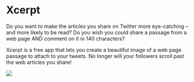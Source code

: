 # Xcerpt

Do you want to make the articles you share on Twitter more eye-catching – and more likely to be read? Do you wish you could share a passage from a web page AND comment on it in 140 characters?

Xcerpt is a free app that lets you create a beautiful image of a web page passage to attach to your tweets. No longer will your followers scroll past the web articles you share!

<a href="https://play.google.com/store/apps/details?id=com.transcendentlabs.xcerpt"><img src="http://www.android.com/images/brand/get_it_on_play_logo_large.png"/></a>
